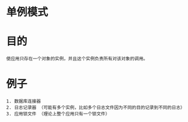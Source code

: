 # 单例模式

# 目的
    使应用只存在一个对象的实例，并且这个实例负责所有对该对象的调用。
    
# 例子
    1. 数据库连接器
    2. 日志记录器 （可能有多个实例，比如多个日志文件因为不同的目的记录到不同的日志）
    3. 应用锁文件 （理论上整个应用只有一个锁文件）